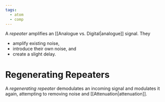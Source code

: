 ```yaml
---
tags:
  - atom
  - comp
---
```

A *repeater* amplifies an [[Analogue vs. Digital|analogue]] signal. They
- amplify existing noise,
- introduce their own noise, and
- create a slight delay.

# Regenerating Repeaters
A *regenerating repeater* demodulates an incoming signal and modulates it again, attempting to removing noise and [[Attenuation|attenuation]].